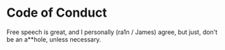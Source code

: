 # Code of Conduct
Free speech is great, and I personally (ra1n / James) agree, but just, don't be an a**hole, unless necessary.

